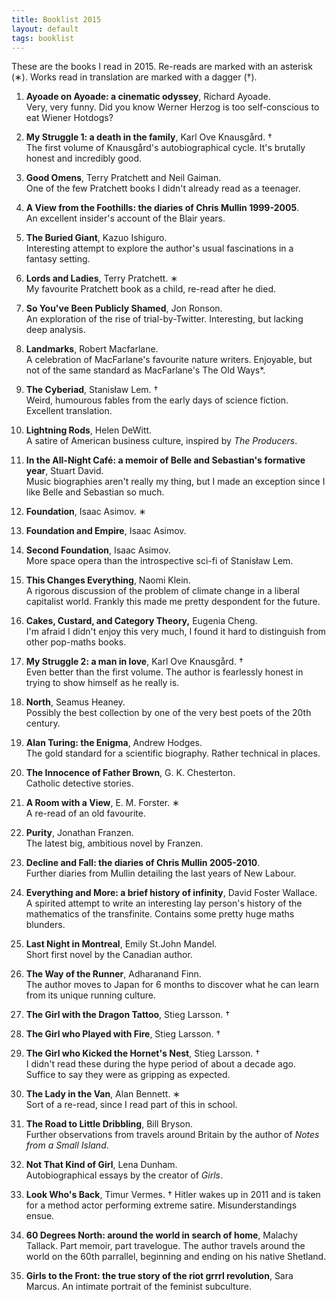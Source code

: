 ```yaml
---
title: Booklist 2015
layout: default
tags: booklist
---
```


These are the books I read in 2015. Re-reads are marked
with an asterisk (&lowast;).
Works read in translation are marked with a dagger (&dagger;).

1. **Ayoade on Ayoade: a cinematic odyssey**, Richard Ayoade.  
Very, very funny. Did you know Werner Herzog is too self-conscious to eat Wiener
Hotdogs?

2. **My Struggle 1: a death in the family**, Karl Ove Knausg&#229;rd. &dagger;  
The first volume of Knausg&#229;rd's autobiographical cycle.
It's brutally honest and incredibly good.

3. **Good Omens**, Terry Pratchett and Neil Gaiman.  
One of the few Pratchett books I didn't already read as a teenager.

4. **A View from the Foothills: the diaries of Chris Mullin 1999-2005**.  
An excellent insider's account of the Blair years.

5. **The Buried Giant**, Kazuo Ishiguro.  
Interesting attempt to explore the author's usual fascinations in a fantasy
setting.

6. **Lords and Ladies**, Terry Pratchett. &lowast;  
My favourite Pratchett book as a child, re-read after he died.

7. **So You've Been Publicly Shamed**, Jon Ronson.  
An exploration of the rise of trial-by-Twitter. Interesting,
but lacking deep analysis.

8. **Landmarks**, Robert Macfarlane.  
A celebration of MacFarlane's favourite nature writers.
Enjoyable, but not of the same standard as MacFarlane's The Old Ways*.

9. **The Cyberiad**, Stanis&#x142;aw Lem. &dagger;  
Weird, humourous fables from the early days of science fiction.
Excellent translation.

10. **Lightning Rods**, Helen DeWitt.  
A satire of American business culture, inspired by *The Producers*.

11. **In the All-Night Caf&eacute;:
a memoir of Belle and Sebastian's formative year**, Stuart David.  
Music biographies aren't really my thing,
but I made an exception since I like Belle and Sebastian so much.

12. **Foundation**, Isaac Asimov. &lowast;
13. **Foundation and Empire**, Isaac Asimov.
14. **Second Foundation**, Isaac Asimov.  
More space opera than the introspective sci-fi of Stanis&#x142;aw Lem.

15. **This Changes Everything**, Naomi Klein.  
A rigorous discussion of the problem of climate change in a
liberal capitalist world. Frankly this made me pretty despondent for the future.

16. **Cakes, Custard, and Category Theory,** Eugenia Cheng.  
I'm afraid I didn't enjoy this very much,
I found it hard to distinguish from other pop-maths books.

17. **My Struggle 2: a man in love**, Karl Ove Knausg&#229;rd. &dagger;  
Even better than the first volume.
The author is fearlessly honest in trying to show himself as he really is.

18. **North**, Seamus Heaney.  
Possibly the best collection by one of the very best poets of the 20th century.

19. **Alan Turing: the Enigma**, Andrew Hodges.  
The gold standard for a scientific biography. Rather technical in places.

20. **The Innocence of Father Brown**, G. K. Chesterton.  
Catholic detective stories.

21. **A Room with a View**, E. M. Forster. &lowast;  
A re-read of an old favourite.

22. **Purity**, Jonathan Franzen.  
The latest big, ambitious novel by Franzen.

23. **Decline and Fall: the diaries of Chris Mullin 2005-2010**.  
Further diaries from Mullin detailing the last years of New Labour.

24. **Everything and More: a brief history of infinity**,
David Foster Wallace.  
A spirited attempt to write an interesting lay person's history of the
mathematics of the transfinite. Contains some pretty huge maths blunders.

25. **Last Night in Montreal**, Emily St.John Mandel.  
Short first novel by the Canadian author.

26. **The Way of the Runner**, Adharanand Finn.  
The author moves to Japan for 6 months to discover what
he can learn from its unique running culture.

27. **The Girl with the Dragon Tattoo**, Stieg Larsson. &dagger;  

28. **The Girl who Played with Fire**, Stieg Larsson. &dagger;  

29. **The Girl who Kicked the Hornet's Nest**, Stieg Larsson. &dagger;  
I didn't read these during the hype period of about a decade ago.
Suffice to say they were as gripping as expected.

30. **The Lady in the Van**, Alan Bennett. &lowast;  
Sort of a re-read, since I read part of this in school.

31. **The Road to Little Dribbling**, Bill Bryson.  
Further observations from travels around Britain by the author of
*Notes from a Small Island*.

32. **Not That Kind of Girl**, Lena Dunham.  
Autobiographical essays by the creator of *Girls*.

33. **Look Who's Back**, Timur Vermes. &dagger;
Hitler wakes up in 2011 and is taken for a method actor performing extreme satire.
Misunderstandings ensue.

34. **60 Degrees North: around the world in search of home**,
Malachy Tallack.
Part memoir, part travelogue.
The author travels around the world on the 60th parrallel,
beginning and ending on his native Shetland.

35. **Girls to the Front: the true story of the riot grrrl revolution**,
Sara Marcus.
An intimate portrait of the feminist subculture.
